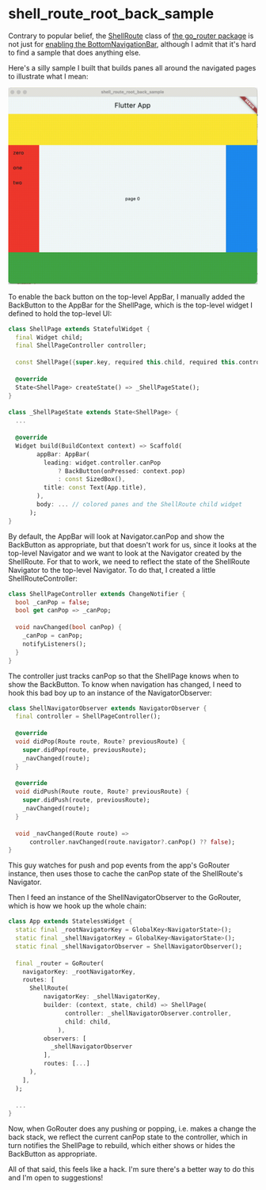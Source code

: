 # shell_route_root_back_sample

Contrary to popular belief, the
[ShellRoute](https://pub.dev/documentation/go_router/latest/go_router/ShellRoute-class.html)
class of [the go_router package](https://pub.dev/packages/go_router) is not just
for [enabling the
BottomNavigationBar](https://medium.com/@ahm4d.bilal/using-gorouters-shellroute-in-flutter-for-nested-navigation-777a9a20642f),
although I admit that it's hard to find a sample that does anything else.

Here's a silly sample I built that builds panes all around the navigated pages
to illustrate what I mean:

![sample](README/output.gif)

To enable the back button on the top-level AppBar, I manually added the
BackButton to the AppBar for the ShellPage, which is the top-level widget
I defined to hold the top-level UI:

```dart
class ShellPage extends StatefulWidget {
  final Widget child;
  final ShellPageController controller;

  const ShellPage({super.key, required this.child, required this.controller});

  @override
  State<ShellPage> createState() => _ShellPageState();
}

class _ShellPageState extends State<ShellPage> {
  ...

  @override
  Widget build(BuildContext context) => Scaffold(
        appBar: AppBar(
          leading: widget.controller.canPop
              ? BackButton(onPressed: context.pop)
              : const SizedBox(),
          title: const Text(App.title),
        ),
        body: ... // colored panes and the ShellRoute child widget
      );
}
```

By default, the AppBar will look at Navigator.canPop and show the BackButton as
appropriate, but that doesn't work for us, since it looks at the top-level
Navigator and we want to look at the Navigator created by the ShellRoute. For
that to work, we need to reflect the state of the ShellRoute Navigator to the
top-level Navigator. To do that, I created a little ShellRouteController:

```dart
class ShellPageController extends ChangeNotifier {
  bool _canPop = false;
  bool get canPop => _canPop;

  void navChanged(bool canPop) {
    _canPop = canPop;
    notifyListeners();
  }
}
```

The controller just tracks canPop so that the ShellPage knows when to show the
BackButton. To know when navigation has changed, I need to hook this bad boy up
to an instance of the NavigatorObserver:

```dart
class ShellNavigatorObserver extends NavigatorObserver {
  final controller = ShellPageController();

  @override
  void didPop(Route route, Route? previousRoute) {
    super.didPop(route, previousRoute);
    _navChanged(route);
  }

  @override
  void didPush(Route route, Route? previousRoute) {
    super.didPush(route, previousRoute);
    _navChanged(route);
  }

  void _navChanged(Route route) =>
      controller.navChanged(route.navigator?.canPop() ?? false);
}
```

This guy watches for push and pop events from the app's GoRouter instance, then
uses those to cache the canPop state of the ShellRoute's Navigator.

Then I feed an instance of the ShellNavigatorObserver to the GoRouter, which is
how we hook up the whole chain:

```dart
class App extends StatelessWidget {
  static final _rootNavigatorKey = GlobalKey<NavigatorState>();
  static final _shellNavigatorKey = GlobalKey<NavigatorState>();
  static final _shellNavigatorObserver = ShellNavigatorObserver();

  final _router = GoRouter(
    navigatorKey: _rootNavigatorKey,
    routes: [
      ShellRoute(
          navigatorKey: _shellNavigatorKey,
          builder: (context, state, child) => ShellPage(
                controller: _shellNavigatorObserver.controller,
                child: child,
              ),
          observers: [
            _shellNavigatorObserver
          ],
          routes: [...]
      ),
    ],
  );

  ...
}
```

Now, when GoRouter does any pushing or popping, i.e. makes a change the back
stack, we reflect the current canPop state to the controller, which in turn
notifies the ShellPage to rebuild, which either shows or hides the BackButton as
appropriate.

All of that said, this feels like a hack. I'm sure there's a better way to do
this and I'm open to suggestions!